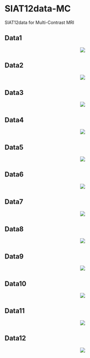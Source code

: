 # SIAT12data-MC
SIAT12data for Multi-Contrast MRI


## Data1
<div align="center"><img src="https://github.com/yqx7150/SIAT12data-MC/tree/main/Figures/MCdata01.png"> </div>

## Data2
<div align="center"><img src="https://github.com/yqx7150/SIAT12data-MC/tree/main/Figures/MCdata02.png"> </div>

## Data3
<div align="center"><img src="https://github.com/yqx7150/SIAT12data-MC/tree/main/Figures/MCdata03.png"> </div>

## Data4
<div align="center"><img src="https://github.com/yqx7150/SIAT12data-MC/tree/main/Figures/MCdata04.png"> </div>

## Data5
<div align="center"><img src="https://github.com/yqx7150/SIAT12data-MC/tree/main/Figures/MCdata05.png"> </div>

## Data6
<div align="center"><img src="https://github.com/yqx7150/SIAT12data-MC/tree/main/Figures/MCdata06.png"> </div>

## Data7
<div align="center"><img src="https://github.com/yqx7150/SIAT12data-MC/tree/main/Figures/MCdata07.png"> </div>

## Data8
<div align="center"><img src="https://github.com/yqx7150/SIAT12data-MC/tree/main/Figures/MCdata08.png"> </div>

## Data9
<div align="center"><img src="https://github.com/yqx7150/SIAT12data-MC/tree/main/Figures/MCdata09.png"> </div>

## Data10
<div align="center"><img src="https://github.com/yqx7150/SIAT12data-MC/tree/main/Figures/MCdata10.png"> </div>

## Data11
<div align="center"><img src="https://github.com/yqx7150/SIAT12data-MC/tree/main/Figures/MCdata11.png"> </div>

## Data12
<div align="center"><img src="https://github.com/yqx7150/SIAT12data-MC/tree/main/Figures/MCdata12.png"> </div>


